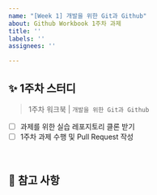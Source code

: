 ```yaml
---
name: "[Week 1] 개발을 위한 Git과 Github"
about: Github Workbook 1주차 과제
title: ''
labels: ''
assignees: ''

---
```


## ✨ 1주차 스터디
> 1주차 워크북 | ```개발을 위한 Git과 Github```

- [ ] 과제를 위한 실습 레포지토리 클론 받기
- [ ] 1주차 과제 수행 및 Pull Request 작성
<br/>

## 📍 참고 사항

